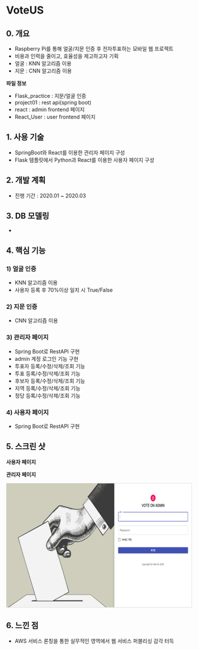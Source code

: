 # VoteUS

## 0. 개요

* Raspberry Pi를 통해 얼굴/지문 인증 후 전자투표하는 모바일 웹 프로젝트
* 비용과 인력을 줄이고, 효율성을 제고하고자 기획
* 얼굴 : KNN 알고리즘 이용
* 지문 : CNN 알고리즘 이용

**파일 정보**
* Flask_practice : 지문/얼굴 인증 
* project01 : rest api(spring boot)
* react : admin frontend 페이지
* React_User : user frontend 페이지

## 1. 사용 기술

* SpringBoot와 React를 이용한 관리자 페이지 구성
* Flask 템플릿에서 Python과 React를 이용한 사용자 페이지 구성

## 2. 개발 계획

* 진행 기간 : 2020.01 ~ 2020.03

## 3. DB 모델링

*  

## 4. 핵심 기능

### 1) 얼굴 인증

* KNN 알고리즘 이용
* 사용자 등록 후 70%이상 일치 시 True/False

### 2) 지문 인증

* CNN 알고리즘 이용

### 3) 관리자 페이지

* Spring Boot로 RestAPI 구현
* admin 계정 로그인 기능 구현
* 투표자 등록/수정/삭제/조회 기능
* 투표 등록/수정/삭제/조회 기능
* 후보자 등록/수정/삭제/조회 기능
* 지역 등록/수정/삭제/조회 기능
* 정당 등록/수정/삭제/조회 기능

### 4) 사용자 페이지

* Spring Boot로 RestAPI 구현

## 5. 스크린 샷
**사용자 페이지**

**관리자 페이지**

![image](./adminpage.png)

## 6. 느낀 점

* AWS 서비스 론칭을 통한 실무적인 영역에서 웹 서비스 퍼블리싱 감각 터득 
